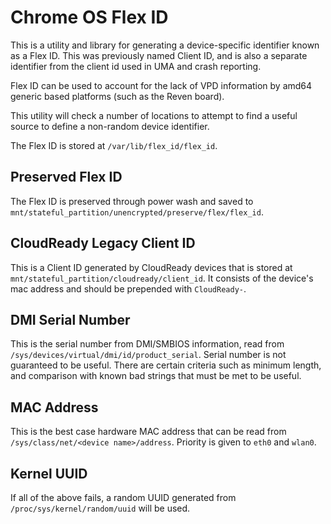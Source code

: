 # Chrome OS Flex ID
This is a utility and library for generating a device-specific identifier
known as a Flex ID. This was previously named Client ID, and is also
a separate identifier from the client id used in UMA and crash reporting.

Flex ID can be used to account for the lack of VPD information by
amd64 generic based platforms (such as the Reven board).

This utility will check a number of locations to attempt to find a useful
source to define a non-random device identifier.

The Flex ID is stored at `/var/lib/flex_id/flex_id`.

## Preserved Flex ID
The Flex ID is preserved through power wash and saved to
`mnt/stateful_partition/unencrypted/preserve/flex/flex_id`.

## CloudReady Legacy Client ID
This is a Client ID generated by CloudReady devices that is stored at
`mnt/stateful_partition/cloudready/client_id`. It consists of the device's mac
address and should be prepended with `CloudReady-`.

## DMI Serial Number
This is the serial number from DMI/SMBIOS information, read from
`/sys/devices/virtual/dmi/id/product_serial`. Serial number is not guaranteed
to be useful. There are certain criteria such as minimum length, and comparison
with known bad strings that must be met to be useful.

## MAC Address
This is the best case hardware MAC address that can be read from
`/sys/class/net/<device name>/address`. Priority is given to `eth0` and `wlan0`.

## Kernel UUID
If all of the above fails, a random UUID generated from
`/proc/sys/kernel/random/uuid` will be used.
